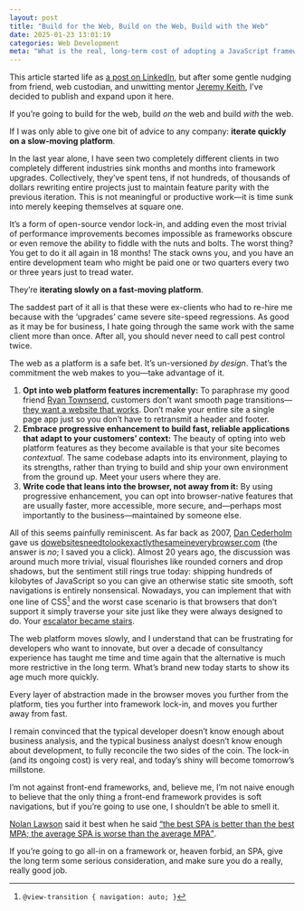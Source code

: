 ```yaml
---
layout: post
title: "Build for the Web, Build on the Web, Build with the Web"
date: 2025-01-23 13:01:19
categories: Web Development
meta: "What is the real, long-term cost of adopting a JavaScript framework?"
---
```


<p class="c-highlight">This article started life as <a
href="https://www.linkedin.com/feed/update/urn:li:activity:7287827600968699904/">a
post on LinkedIn</a>, but after some gentle nudging from friend, web custodian,
and unwitting mentor <a href="https://adactio.com/">Jeremy Keith</a>, I’ve
decided to publish and expand upon it here.</p>

If you’re going to build for the web, build _on_ the web and build _with_ the
web.

If I was only able to give one bit of advice to any company: **iterate quickly
on a slow-moving platform**.

In the last year alone, I have seen two completely different clients in two
completely different industries sink months and months into framework upgrades.
Collectively, they’ve spent tens, if not hundreds, of thousands of dollars
rewriting entire projects just to maintain feature parity with the previous
iteration. This is not meaningful or productive work—it is time sunk into merely
keeping themselves at square one.

It’s a form of open-source vendor lock-in, and adding even the most trivial of
performance improvements becomes impossible as frameworks obscure or even remove
the ability to fiddle with the nuts and bolts. The worst thing? You get to do it
all again in 18 months! The stack owns you, and you have an entire development
team who might be paid one or two quarters every two or three years just to
tread water.

They’re **iterating slowly on a fast-moving platform**.

The saddest part of it all is that these were ex-clients who had to re-hire me
because with the ‘upgrades’ came severe site-speed regressions. As good as it
may be for business, I hate going through the same work with the same client
more than once. After all, you should never need to call pest control twice.

The web as a platform is a safe bet. It’s un-versioned _by design_. That’s the
commitment the web makes to you—take advantage of it.

1. **Opt into web platform features incrementally:** To paraphrase my good
   friend [Ryan Townsend](https://twnsnd.com/), customers don’t want smooth page
   transitions—[they want a website that
   works](https://www.youtube.com/watch?v=f5felHJiACE&t=1202s). Don’t make your
   entire site a single page app just so you don’t have to retransmit a header
   and footer.
2. **Embrace progressive enhancement to build fast, reliable applications that
   adapt to your customers’ context:** The beauty of opting into web platform
   features as they become available is that your site becomes _contextual_. The
   same codebase adapts into its environment, playing to its strengths, rather
   than trying to build and ship your own environment from the ground up. Meet
   your users where they are.
3. **Write code that leans into the browser, not away from it:** By using
   progressive enhancement, you can opt into browser-native features that are
   usually faster, more accessible, more secure, and—perhaps most importantly to
   the business—maintained by someone else.

All of this seems painfully reminiscent. As far back as 2007, [Dan
Cederholm](https://simplebits.com/about/) gave us
[do&shy;websites&shy;need&shy;to&shy;look&shy;exactly&shy;the&shy;same&shy;in&shy;every&shy;browser.com](https://web.archive.org/web/20071212220950/http://dowebsitesneedtolookexactlythesameineverybrowser.com/)
(the answer is _no_; I saved you a click). Almost 20 years ago, the discussion
was around much more trivial, visual flourishes like rounded corners and drop
shadows, but the sentiment still rings true today: shipping hundreds of
kilobytes of JavaScript so you can give an otherwise static site smooth, soft
navigations is entirely nonsensical. Nowadays, you can implement that with one
line of CSS[^1] and the worst case scenario is that browsers that don’t support
it simply traverse your site just like they were always designed to do. Your
[escalator became stairs](https://www.youtube.com/watch?v=tqOkWWV6a_U).

The web platform moves slowly, and I understand that can be frustrating for
developers who want to innovate, but over a decade of consultancy experience has
taught me time and time again that the alternative is much more restrictive in
the long term. What’s brand new today starts to show its age much more quickly.

Every layer of abstraction made in the browser moves you further from the
platform, ties you further into framework lock-in, and moves you further away
from fast.

I remain convinced that the typical developer doesn’t know enough about business
analysis, and the typical business analyst doesn’t know enough about
development, to fully reconcile the two sides of the coin. The lock-in (and its
ongoing cost) is very real, and today’s shiny will become tomorrow’s millstone.

I’m not against front-end frameworks, and, believe me, I’m not naive enough to
believe that the only thing a front-end framework provides is soft navigations,
but if you’re going to use one, I shouldn’t be able to smell it.

[Nolan Lawson](https://nolanlawson.com/) said it best when he said [<q>the best
SPA is better than the best MPA; the average SPA is worse than the average
MPA</q>](https://nolanlawson.com/2022/06/27/spas-theory-versus-practice/).

If you’re going to go all-in on a framework or, heaven forbid, an SPA, give the
long term some serious consideration, and make sure you do a really, really good
job.

[^1]: `@view-transition { navigation: auto; }`

